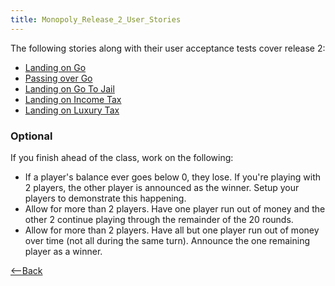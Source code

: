 ```yaml
---
title: Monopoly_Release_2_User_Stories
---
```

The following stories along with their user acceptance tests cover release 2:
* [Landing on Go](Monopoly_Release_2_Landing_on_Go)
* [Passing over Go](Monopoly_Release_2_Passing_over_Go)
* [Landing on Go To Jail](Monopoly_Release_2_Landing_on_Go_To_Jail)
* [Landing on Income Tax](Monopoly_Release_2_Landing_on_Income_Tax)
* [Landing on Luxury Tax](Monopoly_Release_2_Landing_on_Luxury_Tax)

### Optional
If you finish ahead of the class, work on the following:
* If a player's balance ever goes below 0, they lose. If you're playing with 2 players, the other player is announced as the winner. Setup your players to demonstrate this happening.
* Allow for more than 2 players. Have one player run out of money and the other 2 continue playing through the remainder of the 20 rounds.
* Allow for more than 2 players. Have all but one player run out of money over time (not all during the same turn). Announce the one remaining player as a winner.

[<--Back](Monopoly#Release2)